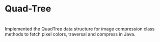 # Quad-Tree
# 
Implemented the QuadTree data structure for image compression class methods to fetch pixel colors, traversal and compress in Java.
